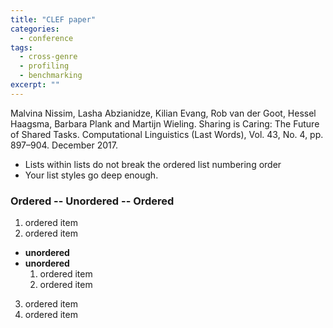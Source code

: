 ```yaml
---
title: "CLEF paper"
categories: 
  - conference
tags:
  - cross-genre
  - profiling
  - benchmarking
excerpt: ""
---
```


Malvina Nissim, Lasha Abzianidze, Kilian Evang, Rob van der Goot, Hessel Haagsma, Barbara Plank and Martijn Wieling. Sharing is Caring: The Future of Shared Tasks. Computational Linguistics (Last Words), Vol. 43, No. 4, pp. 897–904. December 2017.


* Lists within lists do not break the ordered list numbering order
* Your list styles go deep enough.

### Ordered -- Unordered -- Ordered

1. ordered item
2. ordered item 
  * **unordered**
  * **unordered** 
    1. ordered item
    2. ordered item
3. ordered item
4. ordered item
